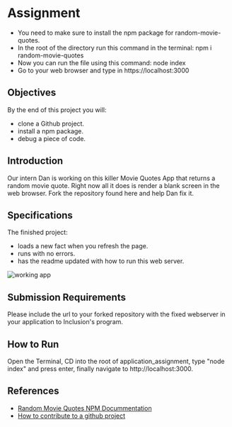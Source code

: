 # Assignment

- You need to make sure to install the npm package for random-movie-quotes.
- In the root of the directory run this command in the terminal: npm i random-movie-quotes
- Now you can run the file using this command:  node index
- Go to your web browser and type in https://localhost:3000

## Objectives

By the end of this project you will:

- clone a Github project.
- install a npm package.
- debug a piece of code.

## Introduction

Our intern Dan is working on this killer Movie Quotes App that returns a random movie quote. Right now all it does is render a blank screen in the web browser. Fork the repository found here and help Dan fix it.  

## Specifications

The finished project:

- loads a new fact when you refresh the page.
- runs with no errors.
- has the readme updated with how to run this web server.

![working app](app.gif)

## Submission Requirements

Please include the url to your forked repository with the fixed webserver in your application to Inclusion's program.

## How to Run
Open the Terminal, CD into the root of application_assignment, type "node index" and press enter, finally navigate to http://localhost:3000.

## References

- [Random Movie Quotes NPM Docummentation](https://www.npmjs.com/package/random-movie-quotes)
- [How to contribute to a github project](https://akrabat.com/the-beginners-guide-to-contributing-to-a-github-project/)